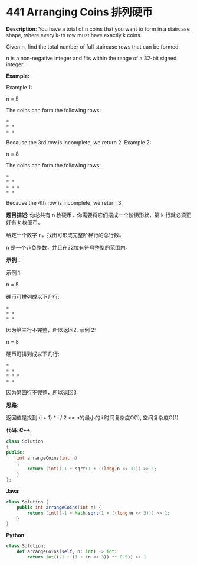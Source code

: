# 441 Arranging Coins 排列硬币

__Description__:
You have a total of n coins that you want to form in a staircase shape, where every k-th row must have exactly k coins.

Given n, find the total number of full staircase rows that can be formed.

n is a non-negative integer and fits within the range of a 32-bit signed integer.

__Example:__

Example 1:

n = 5

The coins can form the following rows:

```text
¤
¤ ¤
¤ ¤
```

Because the 3rd row is incomplete, we return 2.
Example 2:

n = 8

The coins can form the following rows:

```text
¤
¤ ¤
¤ ¤ ¤
¤ ¤
```

Because the 4th row is incomplete, we return 3.

__题目描述__:
你总共有 n 枚硬币，你需要将它们摆成一个阶梯形状，第 k 行就必须正好有 k 枚硬币。

给定一个数字 n，找出可形成完整阶梯行的总行数。

n 是一个非负整数，并且在32位有符号整型的范围内。

__示例：__

示例 1:

n = 5

硬币可排列成以下几行:

```text
¤
¤ ¤
¤ ¤
```

因为第三行不完整，所以返回2.
示例 2:

n = 8

硬币可排列成以下几行:

```text
¤
¤ ¤
¤ ¤ ¤
¤ ¤
```

因为第四行不完整，所以返回3.

__思路__:

返回值是找到 (i + 1) * i / 2 >= n的最小的 i
时间复杂度O(1), 空间复杂度O(1)

__代码__:
__C++__:

```C++
class Solution 
{
public:
    int arrangeCoins(int n) 
    {
        return (int)(-1 + sqrt(1 + ((long)n << 3))) >> 1;
    }
};
```

__Java__:

```Java
class Solution {
    public int arrangeCoins(int n) {
        return (int)(-1 + Math.sqrt(1 + ((long)n << 3))) >> 1;
    }
}
```

__Python__:

```Python
class Solution:
    def arrangeCoins(self, n: int) -> int:
        return int((-1 + (1 + (n << 3)) ** 0.5)) >> 1
```
